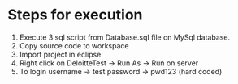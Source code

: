 # Steps for execution

1. Execute 3 sql script from Database.sql file on MySql database.
2. Copy source code to workspace
3. Import project in eclipse 
4. Right click on DeloitteTest -> Run As -> Run on server
5. To login username -> test password -> pwd123 (hard coded)